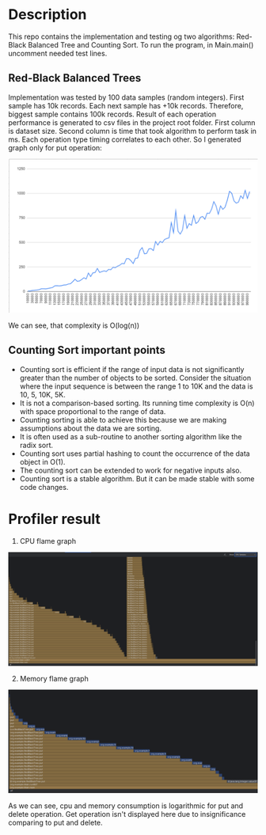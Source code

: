 # Description
This repo contains the implementation and testing og two algorithms: Red-Black Balanced Tree and Counting Sort. 
To run the program, in Main.main() uncomment needed test lines.

## Red-Black Balanced Trees
Implementation was tested by 100 data samples (random integers). First sample has 10k records.
Each next sample has +10k records. Therefore, biggest sample contains 100k records.
Result of each operation performance is generated to csv files in the project root folder.
First column is dataset size. Second column is time that took algorithm to perform task in ms.
Each operation type timing correlates to each other. So I generated graph only for put operation:


![put.png](put.png)

We can see, that complexity is O(log(n))

## Counting Sort important points
- Counting sort is efficient if the range of input data is not significantly greater than the number of objects to be sorted. Consider the situation where the input sequence is between the range 1 to 10K and the data is 10, 5, 10K, 5K. 
- It is not a comparison-based sorting. Its running time complexity is O(n) with space proportional to the range of data. 
- Counting sorting is able to achieve this because we are making assumptions about the data we are sorting.
- It is often used as a sub-routine to another sorting algorithm like the radix sort. 
- Counting sort uses partial hashing to count the occurrence of the data object in O(1).
- The counting sort can be extended to work for negative inputs also.
- Counting sort is a stable algorithm. But it can be made stable with some code changes.


# Profiler result

1. CPU flame graph

![cpu flame graph.png](cpu%20flame%20graph.png)

2. Memory flame graph

![memory flame graph.png](memory%20flame%20graph.png)

As we can see, cpu and memory consumption is logarithmic for put and delete operation. Get operation isn't displayed here due to insignificance comparing to put and delete.

